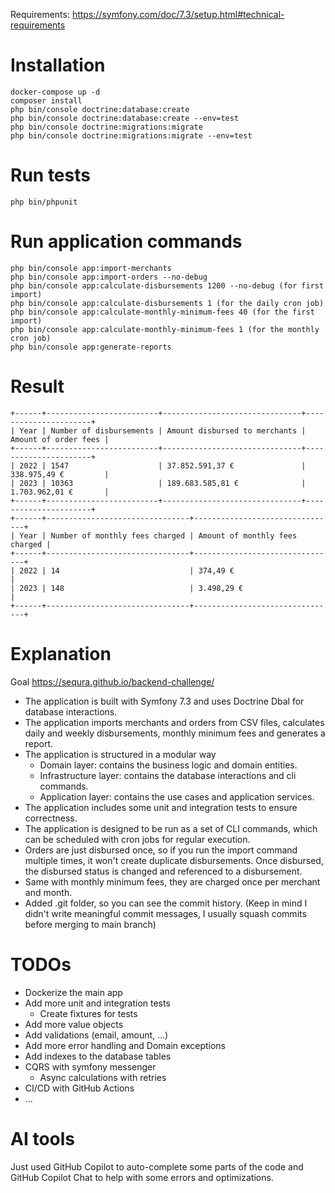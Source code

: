 
Requirements: https://symfony.com/doc/7.3/setup.html#technical-requirements

# Installation
```
docker-compose up -d
composer install
php bin/console doctrine:database:create
php bin/console doctrine:database:create --env=test
php bin/console doctrine:migrations:migrate
php bin/console doctrine:migrations:migrate --env=test
```

# Run tests
```
php bin/phpunit
```

# Run application commands
```
php bin/console app:import-merchants
php bin/console app:import-orders --no-debug
php bin/console app:calculate-disbursements 1200 --no-debug (for first import)
php bin/console app:calculate-disbursements 1 (for the daily cron job)
php bin/console app:calculate-monthly-minimum-fees 40 (for the first import)
php bin/console app:calculate-monthly-minimum-fees 1 (for the monthly cron job)
php bin/console app:generate-reports
```

# Result
```
+------+-------------------------+-------------------------------+----------------------+
| Year | Number of disbursements | Amount disbursed to merchants | Amount of order fees |
+------+-------------------------+-------------------------------+----------------------+
| 2022 | 1547                    | 37.852.591,37 €               | 338.975,49 €         |
| 2023 | 10363                   | 189.683.585,81 €              | 1.703.962,01 €       |
+------+-------------------------+-------------------------------+----------------------+
+------+--------------------------------+--------------------------------+
| Year | Number of monthly fees charged | Amount of monthly fees charged |
+------+--------------------------------+--------------------------------+
| 2022 | 14                             | 374,49 €                       |
| 2023 | 148                            | 3.498,29 €                     |
+------+--------------------------------+--------------------------------+

```

# Explanation
Goal https://sequra.github.io/backend-challenge/

- The application is built with Symfony 7.3 and uses Doctrine Dbal for database interactions.
- The application imports merchants and orders from CSV files, calculates daily and weekly disbursements, monthly minimum fees and generates a report.
- The application is structured in a modular way
  - Domain layer: contains the business logic and domain entities.
  - Infrastructure layer: contains the database interactions and cli commands.
  - Application layer: contains the use cases and application services.
- The application includes some unit and integration tests to ensure correctness.
- The application is designed to be run as a set of CLI commands, which can be scheduled with cron jobs for regular execution.
- Orders are just disbursed once, so if you run the import command multiple times, it won't create duplicate disbursements. Once disbursed, the disbursed status is changed and referenced to a disbursement.
- Same with monthly minimum fees, they are charged once per merchant and month.
- Added .git folder, so you can see the commit history. (Keep in mind I didn't write meaningful commit messages, I usually squash commits before merging to main branch)

# TODOs
- Dockerize the main app
- Add more unit and integration tests
  - Create fixtures for tests
- Add more value objects
- Add validations (email, amount, ...)
- Add more error handling and Domain exceptions
- Add indexes to the database tables
- CQRS with symfony messenger
  - Async calculations with retries
- CI/CD with GitHub Actions
- ...

# AI tools
Just used GitHub Copilot to auto-complete some parts of the code and GitHub Copilot Chat to help with some errors and optimizations.
